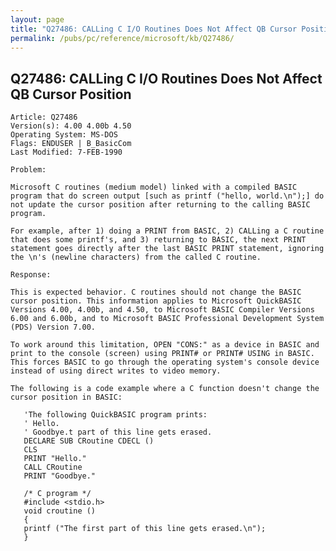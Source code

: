 ```yaml
---
layout: page
title: "Q27486: CALLing C I/O Routines Does Not Affect QB Cursor Position"
permalink: /pubs/pc/reference/microsoft/kb/Q27486/
---
```


## Q27486: CALLing C I/O Routines Does Not Affect QB Cursor Position

	Article: Q27486
	Version(s): 4.00 4.00b 4.50
	Operating System: MS-DOS
	Flags: ENDUSER | B_BasicCom
	Last Modified: 7-FEB-1990
	
	Problem:
	
	Microsoft C routines (medium model) linked with a compiled BASIC
	program that do screen output [such as printf ("hello, world.\n");] do
	not update the cursor position after returning to the calling BASIC
	program.
	
	For example, after 1) doing a PRINT from BASIC, 2) CALLing a C routine
	that does some printf's, and 3) returning to BASIC, the next PRINT
	statement goes directly after the last BASIC PRINT statement, ignoring
	the \n's (newline characters) from the called C routine.
	
	Response:
	
	This is expected behavior. C routines should not change the BASIC
	cursor position. This information applies to Microsoft QuickBASIC
	Versions 4.00, 4.00b, and 4.50, to Microsoft BASIC Compiler Versions
	6.00 and 6.00b, and to Microsoft BASIC Professional Development System
	(PDS) Version 7.00.
	
	To work around this limitation, OPEN "CONS:" as a device in BASIC and
	print to the console (screen) using PRINT# or PRINT# USING in BASIC.
	This forces BASIC to go through the operating system's console device
	instead of using direct writes to video memory.
	
	The following is a code example where a C function doesn't change the
	cursor position in BASIC:
	
	   'The following QuickBASIC program prints:
	   ' Hello.
	   ' Goodbye.t part of this line gets erased.
	   DECLARE SUB CRoutine CDECL ()
	   CLS
	   PRINT "Hello."
	   CALL CRoutine
	   PRINT "Goodbye."
	
	   /* C program */
	   #include <stdio.h>
	   void croutine ()
	   {
	   printf ("The first part of this line gets erased.\n");
	   }
